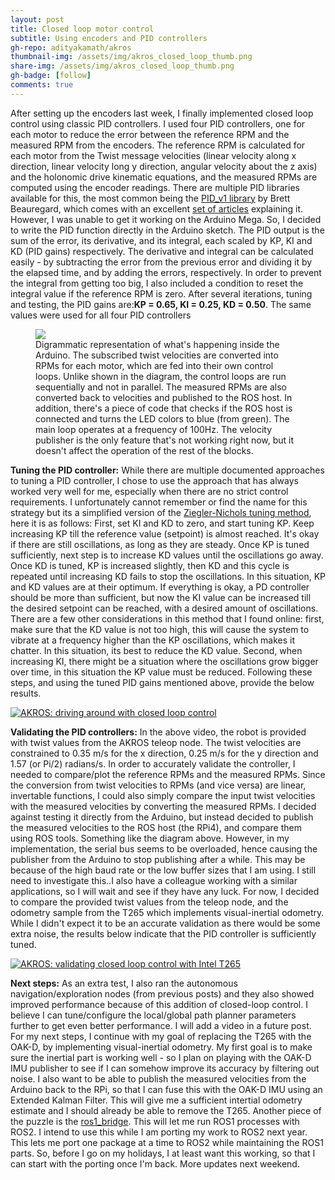 ```yaml
---
layout: post
title: Closed loop motor control
subtitle: Using encoders and PID controllers
gh-repo: adityakamath/akros
thumbnail-img: /assets/img/akros_closed_loop_thumb.png
share-img: /assets/img/akros_closed_loop_thumb.png
gh-badge: [follow]
comments: true
---
```


After setting up the encoders last week, I finally implemented closed loop control using classic PID controllers. I used four PID controllers, one for each motor to reduce the error between the reference RPM and the measured RPM from the encoders. The reference RPM is calculated for each motor from the Twist message velocities (linear velocity along x direction, linear velocity long y direction, angular velocity about the z axis) and the holonomic drive kinematic equations, and the measured RPMs are computed using the encoder readings. There are multiple PID libraries available for this, the most common being the [PID_v1 library](https://playground.arduino.cc/Code/PIDLibrary/) by Brett Beauregard, which comes with an excellent [set of articles](http://brettbeauregard.com/blog/2011/04/improving-the-beginners-pid-introduction/) explaining it. However, I was unable to get it working on the Arduino Mega. So, I decided to write the PID function directly in the Arduino sketch. The PID output is the sum of the error, its derivative, and its integral, each scaled by KP, KI and KD (PID gains) respectively. The derivative and integral can be calculated easily - by subtracting the error from the previous error and dividing it by the elapsed time, and by adding the errors, respectively. In order to prevent the integral from getting too big, I also included a condition to reset the integral value if the reference RPM is zero. After several iterations, tuning and testing, the PID gains are:**KP = 0.65, KI = 0.25, KD = 0.50**. The same values were used for all four PID controllers

<figure class="aligncenter">
	<img src="https://adityakamath.github.io/assets/img/akros_closed_loop.png"/>
	<figcaption>Digrammatic representation of what's happening inside the Arduino. The subscribed twist velocities are converted into RPMs for each motor, which are fed into their own control loops. Unlike shown in the diagram, the control loops are run sequentially and not in parallel. The measured RPMs are also converted back to velocities and published to the ROS host. In addition, there's a piece of code that checks if the ROS host is connected and turns the LED colors to blue (from green). The main loop operates at a frequency of 100Hz. The velocity publisher is the only feature that's not working right now, but it doesn't affect the operation of the rest of the blocks.</figcaption>
</figure>
  
**Tuning the PID controller:** While there are multiple documented approaches to tuning a PID controller, I chose to use the approach that has always worked very well for me, especially when there are no strict control requirements. I unfortunately cannot remember or find the name for this strategy but its a simplified version of the [Ziegler-Nichols tuning method](https://en.wikipedia.org/wiki/Ziegler%E2%80%93Nichols_method), here it is as follows: First, set KI and KD to zero, and start tuning KP. Keep increasing KP till the reference value (setpoint) is almost reached. It's okay if there are still oscillations, as long as they are steady. Once KP is tuned sufficiently, next step is to increase KD values until the oscillations go away. Once KD is tuned, KP is increased slightly, then KD and this cycle is repeated until increasing KD fails to stop the oscillations. In this situation, KP and KD values are at their optimum. If everything is okay, a PD controller should be more than sufficient, but now the KI value can be increased till the desired setpoint can be reached, with a desired amount of oscillations. There are a few other considerations in this method that I found online: first, make sure that the KD value is not too high, this will cause the system to vibrate at a frequency higher than the KP oscillations, which makes it chatter. In this situation, its best to reduce the KD value. Second, when increasing KI, there might be a situation where the oscillations grow bigger over time, in this situation the KP value must be reduced. Following these steps, and using the tuned PID gains mentioned above, provide the below results.

[![AKROS: driving around with closed loop control](https://adityakamath.github.io/assets/img/akros_closed_loop_ss.png)](https://www.youtube.com/watch?v=gsr5leS_h78 "[AKROS: driving around with closed loop control")

**Validating the PID controllers:** In the above video, the robot is provided with twist values from the AKROS teleop node. The twist velocities are constrained to 0.35 m/s for the x direction, 0.25 m/s for the y direction and 1.57 (or Pi/2) radians/s. In order to accurately validate the controller, I needed to compare/plot the reference RPMs and the measured RPMs. Since the conversion from twist velocities to RPMs (and vice versa) are linear, invertable functions, I could also simply compare the input twist velocities with the measured velocities by converting the measured RPMs. I decided against testing it directly from the Arduino, but instead decided to publish the measured velocities to the ROS host (the RPi4), and compare them using ROS tools. Something like the diagram above. However, in my implementation, the serial bus seems to be overloaded, hence causing the publisher from the Arduino to stop publishing after a while. This may be because of the high baud rate or the low buffer sizes that I am using. I still need to investigate this..I also have a colleague working with a similar applications, so I will wait and see if they have any luck. For now, I decided to compare the provided twist values from the teleop node, and the odometry sample from the T265 which implements visual-inertial odometry. While I didn't expect it to be an accurate validation as there would be some extra noise, the results below indicate that the PID controller is sufficiently tuned. 

[![AKROS: validating closed loop control with Intel T265](https://adityakamath.github.io/assets/img/akros_closed_loop_validation_ss.png)](https://www.youtube.com/watch?v=NOpb2_Ff__w "[AKROS: validating with closed loop control with Intel T265")

**Next steps:** As an extra test, I also ran the autonomous navigation/exploration nodes (from previous posts) and they also showed improved performance because of this addition of closed-loop control. I believe I can tune/configure the local/global path planner parameters further to get even better performance. I will add a video in a future post. For my next steps, I continue with my goal of replacing the T265 with the OAK-D, by implementing visual-inertial odometry. My first goal is to make sure the inertial part is working well - so I plan on playing with the OAK-D IMU publisher to see if I can somehow improve its accuracy by filtering out noise. I also want to be able to publish the measured velocities from the Arduino back to the RPi, so that I can fuse this with the OAK-D IMU using an Extended Kalman Filter. This will give me a sufficient intertial odometry estimate and I should already be able to remove the T265. Another piece of the puzzle is the [ros1_bridge](https://industrial-training-master.readthedocs.io/en/melodic/_source/session7/ROS1-ROS2-bridge.html). This will let me run ROS1 processes with ROS2. I intend to use this while I am porting my work to ROS2 next year. This lets me port one package at a time to ROS2 while maintaining the ROS1 parts. So, before I go on my holidays, I at least want this working, so that I can start with the porting once I'm back. More updates next weekend. 

